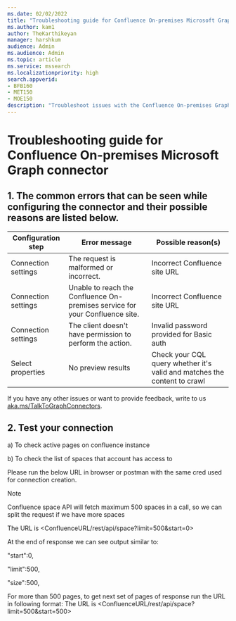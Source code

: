 ```yaml
---
ms.date: 02/02/2022
title: "Troubleshooting guide for Confluence On-premises Microsoft Graph connector (Preview)"
ms.author: kam1
author: TheKarthikeyan
manager: harshkum
audience: Admin
ms.audience: Admin
ms.topic: article
ms.service: mssearch
ms.localizationpriority: high
search.appverid:
- BFB160
- MET150
- MOE150
description: "Troubleshoot issues with the Confluence On-premises Graph Microsoft connector for Microsoft Search"
---
```

# Troubleshooting guide for Confluence On-premises Microsoft Graph connector

## 1. **The common errors that can be seen while configuring the connector and their possible reasons are listed below.**

| Configuration step | Error message | Possible reason(s) |
| ------------ | ------------ | ------------ |
| Connection settings | The request is malformed or incorrect. | Incorrect Confluence site URL |
| Connection settings | Unable to reach the Confluence On-premises service for your Confluence site. | Incorrect Confluence site URL |
| Connection settings | The client doesn't have permission to perform the action. | Invalid password provided for Basic auth |
| Select properties | No preview results | Check your CQL query whether it's valid and matches the content to crawl |

If you have any other issues or want to provide feedback, write to us [aka.ms/TalkToGraphConnectors](https://aka.ms/TalkToGraphConnectors).

## 2. Test your connection
a) To check active pages on confluence instance

b) To check the list of spaces that account has access to

Please run the below URL in browser or postman with the same cred used for connection creation.
> [!NOTE]
> Confluence space API will fetch maximum 500 spaces in a call, so we can split the request if we have more spaces

The URL is <ConfluenceURL/rest/api/space?limit=500&start=0>

At the end of response we can see output similar to:

"start":0,

"limit":500,

"size":500,

For more than 500 pages, to get next set of pages of response run the URL in following format:
The URL is <ConfluenceURL/rest/api/space?limit=500&start=500>
